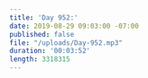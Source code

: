 ```yaml
---
title: 'Day 952:'
date: 2019-08-29 09:03:00 -07:00
published: false
file: "/uploads/Day-952.mp3"
duration: '00:03:52'
length: 3318315
---
```


